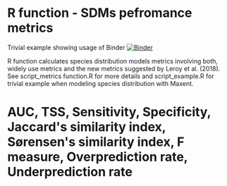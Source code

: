 # R function - SDMs pefromance metrics

Trivial example showing usage of Binder
[![Binder](https://mybinder.org/badge_logo.svg)](https://mybinder.org/v2/gh/LukasGab/Maxent-performance-metrics/master?urlpath=rstudio)

R function calculates species distribution models metrics involving both, widely use metrics and the new metrics suggested by Leroy et al. (2018). See script_metrics function.R for more details and script_example.R for trivial example when modeling species distribution with Maxent. 

# AUC, TSS, Sensitivity, Specificity, Jaccard's similarity index, Sørensen's similarity index, F measure, Overprediction rate, Underprediction rate
